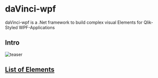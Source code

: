 # daVinci-wpf
 daVinci-wpf is a .Net framework to build complex visual Elements for Qlik-Styled WPF-Applications
 
## Intro

![teaser](https://github.com/q2g/daVinci-wpf/raw/master/docs/teaser.gif "Short teaser")

 ## [List of Elements](docs/elements.md)
